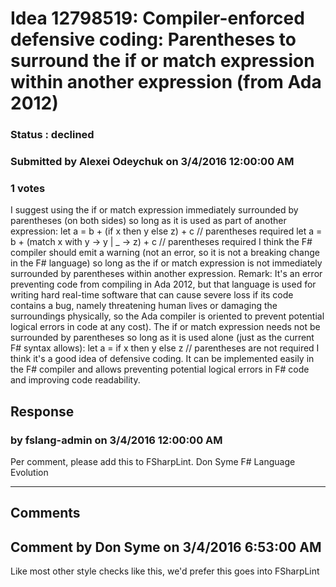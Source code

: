 # Idea 12798519: Compiler-enforced defensive coding: Parentheses to surround the if or match expression within another expression (from Ada 2012) #

### Status : declined

### Submitted by Alexei Odeychuk on 3/4/2016 12:00:00 AM

### 1 votes

I suggest using the if or match expression immediately surrounded by parentheses (on both sides) so long as it is used as part of another expression:
let a = b + (if x then y else z) + c // parentheses required
let a = b + (match x with y -> y | _ -> z) + c // parentheses required
I think the F# compiler should emit a warning (not an error, so it is not a breaking change in the F# language) so long as the if or match expression is not immediately surrounded by parentheses within another expression.
Remark: It's an error preventing code from compiling in Ada 2012, but that language is used for writing hard real-time software that can cause severe loss if its code contains a bug, namely threatening human lives or damaging the surroundings physically, so the Ada compiler is oriented to prevent potential logical errors in code at any cost).
The if or match expression needs not be surrounded by parentheses so long as it is used alone (just as the current F# syntax allows):
let a = if x then y else z // parentheses are not required
I think it's a good idea of defensive coding. It can be implemented easily in the F# compiler and allows preventing potential logical errors in F# code and improving code readability.



## Response 
### by fslang-admin on 3/4/2016 12:00:00 AM

Per comment, please add this to FSharpLint.
Don Syme
F# Language Evolution

------------------------
## Comments


## Comment by Don Syme on 3/4/2016 6:53:00 AM
Like most other style checks like this, we'd prefer this goes into FSharpLint

